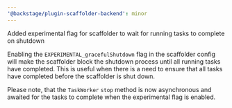 ```yaml
---
'@backstage/plugin-scaffolder-backend': minor
---
```


Added experimental flag for scaffolder to wait for running tasks to complete on shutdown

Enabling the `EXPERIMENTAL_gracefulShutdown` flag in the scaffolder config will make the
scaffolder block the shutdown process until all running tasks have completed. This is useful
when there is a need to ensure that all tasks have completed before the scaffolder is shut down.

Please note, that the `TaskWorker` `stop` method is now asynchronous and awaited for the
tasks to complete when the experimental flag is enabled.
